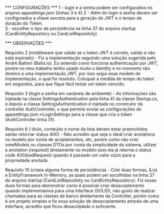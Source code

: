 *** CONFIGURAÇÕES ***
1 - login e a senha podem ser configurados no arquivo appsettings.json (linhas 3 e 4)
2 - Além do login e senha devem ser configurados a chave secreta para a geração do JWT e o tempo de duração do Token.  
3 - escolher o tipo de persistência na linha 37 do arquivo startup (CardEntityRepository ou CardListRepositoty)
	

*** OBSERVAÇÕES ***

Requisito 2 (middleware que valide se o token JWT é correto, valido e não está expirado) - Fiz a implementação seguindo uma solução sugerida pelo André Baltieri (Balta.io). Eu entendo como funciona authenticação por JWT, porém no meu trabalho tenho usado muito o Identity e no momento não domino a uma implementação JWT, por isso segui esse modelo de implementação, o qual foi resoluto. Coloquei a medida de tempo do token em segundos, para que fique fácil testar um token vencido.

Requisito 3 (login e senha em variáveis de ambiente) - As informações são injetada na classe SettingsAuthentication pela linha 41 da classe Startup.cs, e depois a classe SettingsAuthentication é injetada no construtor da controller AuthController, o que permite enviar as configurações do appsettings.json->LoginSettings para a classe que cria o token (AuthController linha 31).

Requisito 6 ( título, conteúdo e nome da lista devem estar preenchidos senão retornar status 400) - Não acredito que seja o ideal criar anotations no modelo por conta de acoplamentos, etc, porém como não criei viewModels ou classes DTOs por conta da simplicidade do sistema, utilizei a anotation [required] diretamente no modelo pois ela já retorna o status code 400(badRequest) quando é passado um valor vazio para a propriedade anotada.

Requisito 10 (criara alguma forma de persistência) - Criei duas formas, IList e EntityFramework In-Memory, as quais podem ser escolhidas na linha 37 do arquivo startup (CardListRepositoty ou CardEntityRepository). Fiz essas duas formas para demonstrar como é possível criar desacoplamento quando implementamos para uma Interface (SOLID), não gosto de realizar chamadas para as classes de banco diretamente da Controller, porém como é um projeto simples e fiz essa solução de desacoplamento através de uma interface, acredito que ficou desacolplado o suficiente.